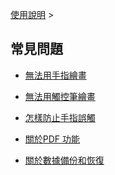 [使用說明](/dragonnest/drawnote/manual/zh) >



常見問題
---

- [無法用手指繪畫](fingers.md)

- [無法用觸控筆繪畫](stylus.md)

- [怎樣防止手指誤觸](mistouch.md)

- [關於PDF 功能](pdf.md)

- [關於數據備份和恢復](data_backup_and_recovery.md)